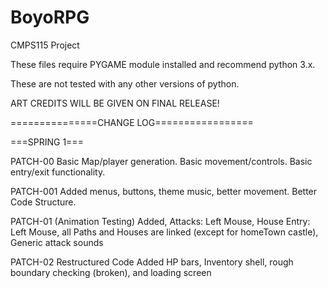 # BoyoRPG
CMPS115 Project

These files require PYGAME module installed and recommend python 3.x. 

These are not tested with any other versions of python. 

ART CREDITS WILL BE GIVEN ON FINAL RELEASE!

===============CHANGE LOG=================

===SPRING 1===

PATCH-00
Basic Map/player generation. Basic movement/controls. Basic entry/exit functionality.

PATCH-001
Added menus, buttons, theme music, better movement. 
Better Code Structure.

PATCH-01 (Animation Testing) 
Added, Attacks: Left Mouse, House Entry: Left Mouse, all Paths and Houses are linked (except for homeTown castle), Generic attack sounds

PATCH-02
Restructured Code 
Added HP bars, Inventory shell, rough boundary checking (broken),  and loading screen



